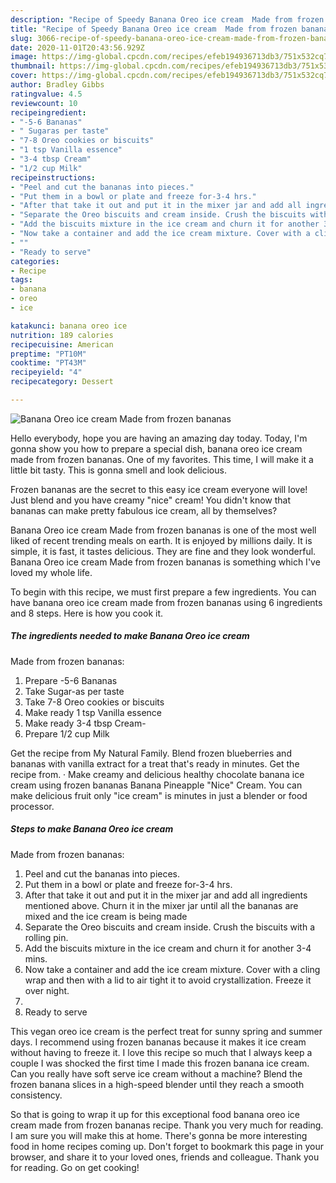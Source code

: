 ```yaml
---
description: "Recipe of Speedy Banana Oreo ice cream  Made from frozen bananas"
title: "Recipe of Speedy Banana Oreo ice cream  Made from frozen bananas"
slug: 3066-recipe-of-speedy-banana-oreo-ice-cream-made-from-frozen-bananas
date: 2020-11-01T20:43:56.929Z
image: https://img-global.cpcdn.com/recipes/efeb194936713db3/751x532cq70/banana-oreo-ice-cream-made-from-frozen-bananas-recipe-main-photo.jpg
thumbnail: https://img-global.cpcdn.com/recipes/efeb194936713db3/751x532cq70/banana-oreo-ice-cream-made-from-frozen-bananas-recipe-main-photo.jpg
cover: https://img-global.cpcdn.com/recipes/efeb194936713db3/751x532cq70/banana-oreo-ice-cream-made-from-frozen-bananas-recipe-main-photo.jpg
author: Bradley Gibbs
ratingvalue: 4.5
reviewcount: 10
recipeingredient:
- "-5-6 Bananas"
- " Sugaras per taste"
- "7-8 Oreo cookies or biscuits"
- "1 tsp Vanilla essence"
- "3-4 tbsp Cream"
- "1/2 cup Milk"
recipeinstructions:
- "Peel and cut the bananas into pieces."
- "Put them in a bowl or plate and freeze for-3-4 hrs."
- "After that take it out and put it in the mixer jar and add all ingredients mentioned above. Churn it in the mixer jar until all the bananas are mixed and the ice cream is being made"
- "Separate the Oreo biscuits and cream inside. Crush the biscuits with a rolling pin."
- "Add the biscuits mixture in the ice cream and churn it for another 3-4 mins."
- "Now take a container and add the ice cream mixture. Cover with a cling wrap and then with a lid to air tight it to avoid crystallization. Freeze it over night."
- ""
- "Ready to serve"
categories:
- Recipe
tags:
- banana
- oreo
- ice

katakunci: banana oreo ice 
nutrition: 189 calories
recipecuisine: American
preptime: "PT10M"
cooktime: "PT43M"
recipeyield: "4"
recipecategory: Dessert

---
```



![Banana Oreo ice cream 
Made from frozen bananas](https://img-global.cpcdn.com/recipes/efeb194936713db3/751x532cq70/banana-oreo-ice-cream-made-from-frozen-bananas-recipe-main-photo.jpg)

Hello everybody, hope you are having an amazing day today. Today, I'm gonna show you how to prepare a special dish, banana oreo ice cream 
made from frozen bananas. One of my favorites. This time, I will make it a little bit tasty. This is gonna smell and look delicious.

Frozen bananas are the secret to this easy ice cream everyone will love! Just blend and you have creamy &#34;nice&#34; cream! You didn&#39;t know that bananas can make pretty fabulous ice cream, all by themselves?

Banana Oreo ice cream 
Made from frozen bananas is one of the most well liked of recent trending meals on earth. It is enjoyed by millions daily. It is simple, it is fast, it tastes delicious. They are fine and they look wonderful. Banana Oreo ice cream 
Made from frozen bananas is something which I've loved my whole life.


To begin with this recipe, we must first prepare a few ingredients. You can have banana oreo ice cream 
made from frozen bananas using 6 ingredients and 8 steps. Here is how you cook it.

<!--inarticleads1-->

##### The ingredients needed to make Banana Oreo ice cream 
Made from frozen bananas:

1. Prepare -5-6 Bananas
1. Take  Sugar-as per taste
1. Take 7-8 Oreo cookies or biscuits
1. Make ready 1 tsp Vanilla essence
1. Make ready 3-4 tbsp Cream-
1. Prepare 1/2 cup Milk


Get the recipe from My Natural Family. Blend frozen blueberries and bananas with vanilla extract for a treat that&#39;s ready in minutes. Get the recipe from. · Make creamy and delicious healthy chocolate banana ice cream using frozen bananas Banana Pineapple &#34;Nice&#34; Cream. You can make delicious fruit only &#34;ice cream&#34; is minutes in just a blender or food processor. 

<!--inarticleads2-->

##### Steps to make Banana Oreo ice cream 
Made from frozen bananas:

1. Peel and cut the bananas into pieces.
1. Put them in a bowl or plate and freeze for-3-4 hrs.
1. After that take it out and put it in the mixer jar and add all ingredients mentioned above. Churn it in the mixer jar until all the bananas are mixed and the ice cream is being made
1. Separate the Oreo biscuits and cream inside. Crush the biscuits with a rolling pin.
1. Add the biscuits mixture in the ice cream and churn it for another 3-4 mins.
1. Now take a container and add the ice cream mixture. Cover with a cling wrap and then with a lid to air tight it to avoid crystallization. Freeze it over night.
1. 
1. Ready to serve


This vegan oreo ice cream is the perfect treat for sunny spring and summer days. I recommend using frozen bananas because it makes it ice cream without having to freeze it. I love this recipe so much that I always keep a couple I was shocked the first time I made this frozen banana ice cream. Can you really have soft serve ice cream without a machine? Blend the frozen banana slices in a high-speed blender until they reach a smooth consistency. 

So that is going to wrap it up for this exceptional food banana oreo ice cream 
made from frozen bananas recipe. Thank you very much for reading. I am sure you will make this at home. There's gonna be more interesting food in home recipes coming up. Don't forget to bookmark this page in your browser, and share it to your loved ones, friends and colleague. Thank you for reading. Go on get cooking!
